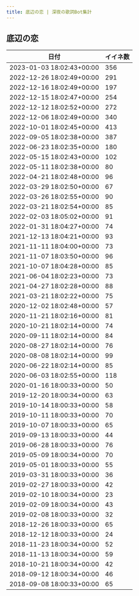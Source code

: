 ```yaml
---
title: 底辺の恋 | 深夜の歌詞Bot集計
---
```

## 底辺の恋

|日付|イイネ数|
|-|-|
|2023-01-03 18:02:43+00:00|356|
|2022-12-26 18:02:49+00:00|291|
|2022-12-16 18:02:49+00:00|197|
|2022-12-15 18:02:47+00:00|254|
|2022-12-12 18:02:52+00:00|272|
|2022-12-06 18:02:49+00:00|340|
|2022-10-01 18:02:45+00:00|413|
|2022-09-05 18:02:38+00:00|387|
|2022-06-23 18:02:35+00:00|180|
|2022-05-15 18:02:43+00:00|102|
|2022-05-11 18:02:38+00:00|80|
|2022-04-21 18:02:48+00:00|96|
|2022-03-29 18:02:50+00:00|67|
|2022-03-26 18:02:55+00:00|90|
|2022-03-21 18:02:54+00:00|85|
|2022-02-03 18:05:02+00:00|91|
|2022-01-31 18:04:27+00:00|74|
|2021-12-13 18:04:21+00:00|93|
|2021-11-11 18:04:00+00:00|73|
|2021-11-07 18:03:50+00:00|96|
|2021-10-07 18:04:28+00:00|85|
|2021-06-04 18:02:23+00:00|73|
|2021-04-27 18:02:28+00:00|88|
|2021-03-21 18:02:22+00:00|75|
|2020-12-02 18:02:48+00:00|57|
|2020-11-21 18:02:16+00:00|81|
|2020-10-21 18:02:14+00:00|74|
|2020-09-11 18:02:14+00:00|84|
|2020-08-27 18:02:14+00:00|76|
|2020-08-08 18:02:14+00:00|99|
|2020-06-22 18:02:14+00:00|85|
|2020-06-03 18:02:55+00:00|118|
|2020-01-16 18:00:33+00:00|50|
|2019-12-20 18:00:34+00:00|63|
|2019-10-14 18:00:33+00:00|58|
|2019-10-11 18:00:33+00:00|70|
|2019-10-07 18:00:33+00:00|65|
|2019-09-13 18:00:33+00:00|44|
|2019-06-28 18:00:33+00:00|76|
|2019-05-09 18:00:34+00:00|70|
|2019-05-01 18:00:33+00:00|55|
|2019-03-31 18:00:33+00:00|36|
|2019-02-27 18:00:33+00:00|42|
|2019-02-10 18:00:34+00:00|23|
|2019-02-09 18:00:34+00:00|43|
|2019-02-08 18:00:33+00:00|32|
|2018-12-26 18:00:33+00:00|65|
|2018-12-12 18:00:33+00:00|24|
|2018-11-23 18:00:34+00:00|52|
|2018-11-13 18:00:34+00:00|59|
|2018-10-21 18:00:34+00:00|42|
|2018-09-12 18:00:34+00:00|46|
|2018-09-08 18:00:33+00:00|65|

